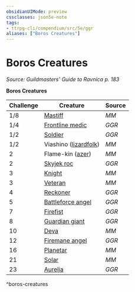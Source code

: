 ```yaml
---
obsidianUIMode: preview
cssclasses: json5e-note
tags:
- ttrpg-cli/compendium/src/5e/ggr
aliases: ["Boros Creatures"]
---
```

# Boros Creatures
*Source: Guildmasters' Guide to Ravnica p. 183* 

**Boros Creatures**

| Challenge | Creature | Source |
|-----------|----------|--------|
| 1/8 | [Mastiff](3-Mechanics/CLI/bestiary/beast/mastiff.md) | *MM* |
| 1/4 | [Frontline medic](3-Mechanics/CLI/bestiary/humanoid/frontline-medic-ggr.md) | *GGR* |
| 1/2 | [Soldier](3-Mechanics/CLI/bestiary/humanoid/soldier-ggr.md) | *GGR* |
| 1/2 | Viashino ([lizardfolk](3-Mechanics/CLI/bestiary/humanoid/lizardfolk.md)) | *MM* |
| 2 | Flame-kin ([azer](3-Mechanics/CLI/bestiary/elemental/azer.md)) | *MM* |
| 2 | [Skyjek roc](3-Mechanics/CLI/bestiary/monstrosity/skyjek-roc-ggr.md) | *GGR* |
| 3 | [Knight](3-Mechanics/CLI/bestiary/humanoid/knight.md) | *MM* |
| 3 | [Veteran](3-Mechanics/CLI/bestiary/humanoid/veteran.md) | *MM* |
| 4 | [Reckoner](3-Mechanics/CLI/bestiary/humanoid/reckoner-ggr.md) | *GGR* |
| 5 | [Battleforce angel](3-Mechanics/CLI/bestiary/celestial/battleforce-angel-ggr.md) | *GGR* |
| 7 | [Firefist](3-Mechanics/CLI/bestiary/humanoid/firefist-ggr.md) | *GGR* |
| 8 | [Guardian giant](3-Mechanics/CLI/bestiary/giant/guardian-giant-ggr.md) | *GGR* |
| 10 | [Deva](3-Mechanics/CLI/bestiary/celestial/deva.md) | *MM* |
| 12 | [Firemane angel](3-Mechanics/CLI/bestiary/celestial/firemane-angel-ggr.md) | *GGR* |
| 16 | [Planetar](3-Mechanics/CLI/bestiary/celestial/planetar.md) | *MM* |
| 21 | [Solar](3-Mechanics/CLI/bestiary/celestial/solar.md) | *MM* |
| 23 | [Aurelia](3-Mechanics/CLI/bestiary/npc/aurelia-ggr.md) | *GGR* |
^boros-creatures